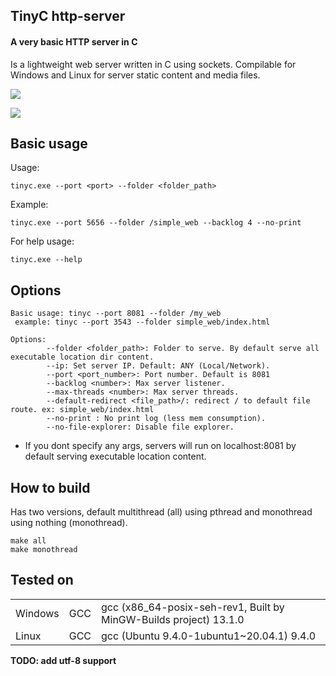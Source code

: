 ## TinyC http-server

#### A very basic HTTP server in C

Is a lightweight web server written in C using sockets. Compilable for Windows and Linux for server static content and media files.

![](https://upload.wikimedia.org/wikipedia/commons/thumb/5/5b/HTTP_logo.svg/320px-HTTP_logo.svg.png)

![](https://i.ibb.co/S3zgskw/img.png)

## Basic usage

Usage:

```plaintext
tinyc.exe --port <port> --folder <folder_path>
```

Example:

```plaintext
tinyc.exe --port 5656 --folder /simple_web --backlog 4 --no-print
```

For help usage:

```plaintext
tinyc.exe --help
```

## Options

```plaintext
Basic usage: tinyc --port 8081 --folder /my_web
 example: tinyc --port 3543 --folder simple_web/index.html

Options:
        --folder <folder_path>: Folder to serve. By default serve all executable location dir content.
        --ip: Set server IP. Default: ANY (Local/Network).
        --port <port_number>: Port number. Default is 8081
        --backlog <number>: Max server listener.
        --max-threads <number>: Max server threads.
        --default-redirect <file_path>/: redirect / to default file route. ex: simple_web/index.html
        --no-print : No print log (less mem consumption).
        --no-file-explorer: Disable file explorer.
```

*   If you dont specify any args, servers will run on localhost:8081 by default serving executable location content.

## How to build

Has two versions, default multithread (all) using pthread and monothread using nothing (monothread).

```plaintext
make all
make monothread
```

## **Tested on**

<table><tbody><tr><td>Windows</td><td>GCC</td><td>gcc (x86_64-posix-seh-rev1, Built by MinGW-Builds project) 13.1.0</td></tr><tr><td>Linux</td><td>GCC</td><td>gcc (Ubuntu 9.4.0-1ubuntu1~20.04.1) 9.4.0</td></tr></tbody></table>

**TODO: add utf-8 support**
